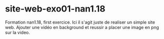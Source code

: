 # site-web-exo01-nan1.18
Formation nan1.18, first exercice.
Ici il s'agit juste de realiser un simple site web.
Ajouter une vidéo en background et reussir a placer une image en png sur la video.
